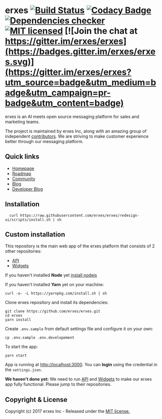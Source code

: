 # erxes [![Build Status](https://travis-ci.org/erxes/erxes.svg?branch=develop)](https://travis-ci.org/erxes/erxes) [![Codacy Badge](https://api.codacy.com/project/badge/Grade/ed8c207f4351446b8ace7a323630889f)](https://www.codacy.com/app/erxes/erxes?utm_source=github.com&amp;utm_medium=referral&amp;utm_content=erxes/erxes&amp;utm_campaign=Badge_Grade) [![Dependencies checker](https://david-dm.org/erxes/erxes.svg)](https://david-dm.org/erxes/erxes.svg) [![MIT licensed](https://img.shields.io/badge/license-MIT-blue.svg)](https://raw.githubusercontent.com/erxes/erxes/develop/LICENSE.md) [![Join the chat at https://gitter.im/erxes/erxes](https://badges.gitter.im/erxes/erxes.svg)](https://gitter.im/erxes/erxes?utm_source=badge&utm_medium=badge&utm_campaign=pr-badge&utm_content=badge)

erxes is an AI meets open source messaging platform for sales and marketing teams.

The project is maintained by erxes Inc, along with an amazing group of independent [contributors](https://github.com/erxes/erxes/graphs/contributors). We are striving to make customer experience better through our messaging platform.

## Quick links

- [Homepage](https://erxes.io/)
- [Roadmap](https://github.com/erxes/erxes/projects/1)
- [Community](https://community.erxes.io/)
- [Blog](https://blog.erxes.io/)
- [Developer Blog](https://dev.erxes.io/)

## Installation

```Shell
  curl https://raw.githubusercontent.com/erxes/erxes/redesign-ui/scripts/install.sh | sh
```

## Custom installation
This repository is the main web app of the erxes platform that consists of 2 other repositories:

- [API](https://github.com/erxes/erxes-api)
- [Widgets](https://github.com/erxes/erxes-widgets)

If you haven't installed **Node** yet [install nodejs](https://github.com/nodejs/node/wiki/Installation)

If you haven't installed **Yarn** yet on your machine:
```Shell
curl -o- -L https://yarnpkg.com/install.sh | sh
```

Clone erxes repository and install its dependencies:
```Shell
git clone https://github.com/erxes/erxes.git
cd erxes
yarn install
```

Create `.env.sample` from default settings file and configure it on your own:
```Shell
cp .env.sample .env.developement
```

To start the app:
```Shell
yarn start
```

App is running at [http://localhost:3000](http://localhost:3000). You can **login** using the credential in the `settings.json`.

**We haven't done yet:** We need to run [API](https://github.com/erxes/erxes-api) and  [Widgets](https://github.com/erxes/erxes-widgets) to make our erxes app fully functional. Please jump to their repositories.

## Copyright & License
Copyright (c) 2017 erxes Inc - Released under the [MIT license.](https://github.com/erxes/erxes/blob/develop/LICENSE.md)
